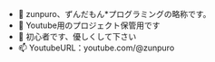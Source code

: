- 👋 zunpuro、ずんだもん*プログラミングの略称です。
- 👀 Youtube用のプロジェクト保管用です
- 🌱 初心者です、優しくして下さい
- 📫 YoutubeURL：youtube.com/@zunpuro
